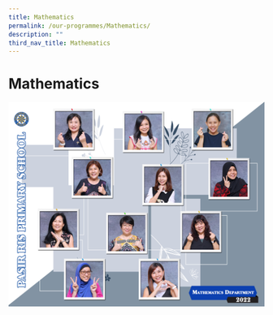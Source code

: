 ```yaml
---
title: Mathematics
permalink: /our-programmes/Mathematics/
description: ""
third_nav_title: Mathematics
---
```

# **Mathematics**

![](/images/Department/Math%20Department-updated.jpg)